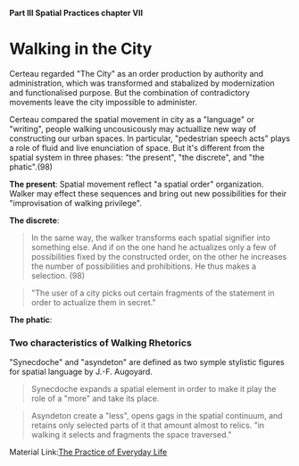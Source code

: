 **Part III Spatial Practices chapter VII**

# Walking in the City

Certeau regarded "The City" as an order production by authority and administration, which was transformed and stabalized by modernization and functionalised purpose. But the combination of contradictory movements leave the city impossible to administer.

Certeau compared the spatial movement in city as a "language" or "writing", people walking uncousicously may actuallize new way of constructing our urban spaces. In particular, "pedestrian speech acts" plays a role of fluid and live enunciation of space. But it's different from the spatial system in three phases: "the present", "the discrete", and "the phatic".(98)

**The present**: Spatial movement reflect "a spatial order" organization. Walker may effect these sequences and bring out new possibilities for their "improvisation of walking privilege".

**The discrete**:

>In the same way, the walker transforms each spatial signifier into something else. And if on the one hand he actualizes only a few of possibilities fixed by the constructed order, on the other he increases the number of possibilities and prohibitions. He thus makes a selection. (98)

>"The user of a city picks out certain fragments of the statement in order to actualize them in secret."

**The phatic**:

### Two characteristics of Walking Rhetorics

"Synecdoche" and "asyndeton" are defined as two symple stylistic figures for spatial language by J.-F. Augoyard.

>Synecdoche expands a spatial element in order to make it play the role of a "more" and take its place.

>Asyndeton create a "less", opens gags in the spatial continuum, and retains only selected parts of it that amount almost to relics. "in walking it selects and fragments the space traversed."

Material Link:[The Practice of Everyday Life](https://1drv.ms/b/s!Ak55tr-1XMS7pGddHKx7G9mVXt5W)
